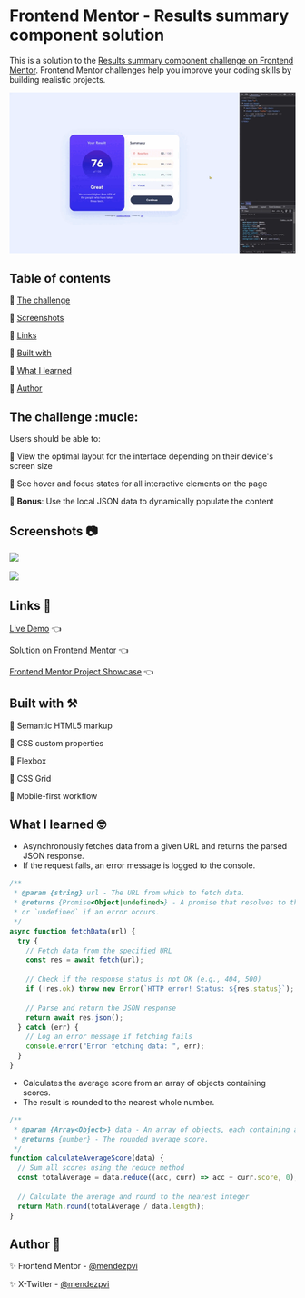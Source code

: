 # Frontend Mentor - Results summary component solution

This is a solution to the [Results summary component challenge on Frontend Mentor](https://www.frontendmentor.io/challenges/results-summary-component-CE_K6s0maV). Frontend Mentor challenges help you improve your coding skills by building realistic projects. 

![](./assets/screenshots/sample.gif)

## Table of contents

🔳 [The challenge](#the-challenge-mucle)

🔳 [Screenshots](#screenshots-camera)

🔳 [Links](#links-link)

🔳 [Built with](#built-with-hammer_and_pick)

🔳 [What I learned](#what-i-learned-nerd_face)

🔳 [Author](#author-beginner)


## The challenge :mucle:

Users should be able to:

🎯 View the optimal layout for the interface depending on their device's screen size

🎯 See hover and focus states for all interactive elements on the page

🎯 **Bonus**: Use the local JSON data to dynamically populate the content

## Screenshots :camera:

![](./assets/screenshots/mobile.avif)

![](./assets/screenshots/desktop.avif)


## Links :link:

[Live Demo](https://mendezpvi.github.io/fem-results-summary-component/) 👈

[Solution on Frontend Mentor](https://www.frontendmentor.io/solutions/results-summary-component-MuAbYHarLa) 👈

[Frontend Mentor Project Showcase](https://github.com/mendezpvi/frontend-mentor-showcase) 👈

## Built with :hammer_and_pick:

📌 Semantic HTML5 markup

📌 CSS custom properties

📌 Flexbox

📌 CSS Grid

📌 Mobile-first workflow


## What I learned :nerd_face:

+ Asynchronously fetches data from a given URL and returns the parsed JSON response.
+ If the request fails, an error message is logged to the console.

```js
/**
 * @param {string} url - The URL from which to fetch data.
 * @returns {Promise<Object|undefined>} - A promise that resolves to the parsed JSON data,
 * or `undefined` if an error occurs.
 */
async function fetchData(url) {
  try {
    // Fetch data from the specified URL
    const res = await fetch(url);

    // Check if the response status is not OK (e.g., 404, 500)
    if (!res.ok) throw new Error(`HTTP error! Status: ${res.status}`);

    // Parse and return the JSON response
    return await res.json();
  } catch (err) {
    // Log an error message if fetching fails
    console.error("Error fetching data: ", err);
  }
}
```

+ Calculates the average score from an array of objects containing scores.
+ The result is rounded to the nearest whole number.

```js
/**
 * @param {Array<Object>} data - An array of objects, each containing a `score` property.
 * @returns {number} - The rounded average score.
 */
function calculateAverageScore(data) {
  // Sum all scores using the reduce method
  const totalAverage = data.reduce((acc, curr) => acc + curr.score, 0);

  // Calculate the average and round to the nearest integer
  return Math.round(totalAverage / data.length);
}
```

## Author :beginner:

✨ Frontend Mentor - [@mendezpvi](https://www.frontendmentor.io/profile/mendezpvi)

✨ X-Twitter - [@mendezpvi](https://x.com/mendezpvi)
